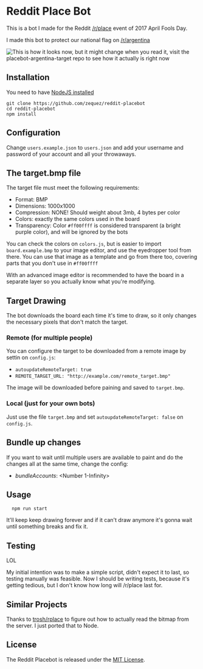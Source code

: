 # Reddit Place Bot

This is a bot I made for the Reddit [/r/place](https://www.reddit.com/r/place/) event of 2017 April Fools Day.

I made this bot to protect our national flag on [/r/argentina](https://www.reddit.com/r/argentina/)

![This is how it looks now, but it might change when you read it, visit the placebot-argentina-target repo to see how it actually is right now](https://raw.githubusercontent.com/Zequez/reddit-placebot/master/images/preview.png)

## Installation

You need to have [NodeJS installed](https://nodejs.org)

```
git clone https://github.com/zequez/reddit-placebot
cd reddit-placebot
npm install
```

## Configuration

Change `users.example.json` to `users.json` and add your username and password
of your account and all your throwaways.

## The target.bmp file

The target file must meet the following requirements:

  - Format: BMP
  - Dimensions: 1000x1000
  - Compression: NONE! Should weight about 3mb, 4 bytes per color
  - Colors: exactly the same colors used in the board
  - Transparency: Color `#ff00ffff` is considered transparent (a bright purple color), and will be ignored by the bots

You can check the colors on `colors.js`, but is easier to
import `board.example.bmp` to your image editor, and use the eyedropper tool
from there. You can use that image as a template and go from there too, covering
parts that you don't use in `#ff00ffff`

With an advanced image editor is recommended to have the board in a separate
layer so you actually know what you're modifying.

## Target Drawing

The bot downloads the board each time it's time to draw, so it only changes
the necessary pixels that don't match the target.

### Remote (for multiple people)

You can configure the target to be downloaded from a remote image by
settin on `config.js`:

- `autoupdateRemoteTarget: true`
- `REMOTE_TARGET_URL: "http://example.com/remote_target.bmp"`

The image will be downloaded before paining and saved to `target.bmp`.

### Local (just for your own bots)

Just use the file `target.bmp` and set `autoupdateRemoteTarget: false` on `config.js`.

## Bundle up changes

If you want to wait until multiple users are available to paint and do the
changes all at the same time, change the config:

- *bundleAccounts*: <Number 1-Infinity>

## Usage

```
  npm run start
```

It'll keep keep drawing forever and if it can't draw anymore it's gonna
wait until something breaks and fix it.

## Testing

LOL

My initial intention was to make a simple script, didn't expect it to last, so
testing manually was feasible. Now I should be writing tests, because it's getting
tedious, but I don't know how long will /r/place last for.

## Similar Projects

Thanks to [trosh/rplace](https://github.com/trosh/rplace) to figure out how to actually read the bitmap from the server. I just ported that to Node.

## License

The Reddit Placebot is released under the [MIT License](http://www.opensource.org/licenses/MIT).
